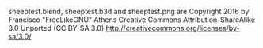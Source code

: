 sheeptest.blend, sheeptest.b3d and sheeptest.png are Copyright 2016 by Francisco "FreeLikeGNU" Athens Creative Commons Attribution-ShareAlike 3.0 Unported (CC BY-SA 3.0) http://creativecommons.org/licenses/by-sa/3.0/